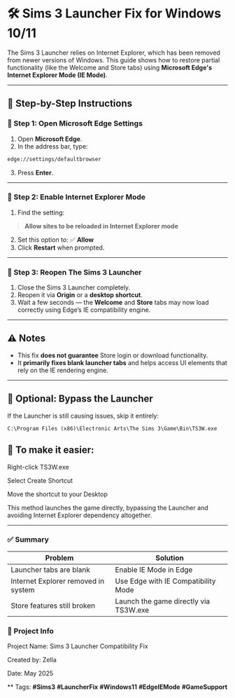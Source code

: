 # 🛠️ Sims 3 Launcher Fix for Windows 10/11

The Sims 3 Launcher relies on Internet Explorer, which has been removed from newer versions of Windows. This guide shows how to restore partial functionality (like the Welcome and Store tabs) using **Microsoft Edge's Internet Explorer Mode (IE Mode)**.

---

## 🧭 Step-by-Step Instructions

### 🔹 Step 1: Open Microsoft Edge Settings

1. Open **Microsoft Edge**.
2. In the address bar, type:
```markdown
edge://settings/defaultbrowser
```
3. Press **Enter**.

---

### 🔹 Step 2: Enable Internet Explorer Mode

1. Find the setting:
> **Allow sites to be reloaded in Internet Explorer mode**
2. Set this option to: ✅ **Allow**
3. Click **Restart** when prompted.

---

### 🔹 Step 3: Reopen The Sims 3 Launcher

1. Close the Sims 3 Launcher completely.
2. Reopen it via **Origin** or a **desktop shortcut**.
3. Wait a few seconds — the **Welcome** and **Store** tabs may now load correctly using Edge’s IE compatibility engine.

---

## ⚠️ Notes

- This fix **does not guarantee** Store login or download functionality.
- It **primarily fixes blank launcher tabs** and helps access UI elements that rely on the IE rendering engine.

---

## 🚀 Optional: Bypass the Launcher

If the Launcher is still causing issues, skip it entirely:

```plaintext
C:\Program Files (x86)\Electronic Arts\The Sims 3\Game\Bin\TS3W.exe
```
## 📌 To make it easier:

Right-click TS3W.exe

Select Create Shortcut

Move the shortcut to your Desktop

This method launches the game directly, bypassing the Launcher and avoiding Internet Explorer dependency altogether.

---

### ✅ Summary

| Problem                             | Solution                               |
| ----------------------------------- | -------------------------------------- |
| Launcher tabs are blank             | Enable IE Mode in Edge                 |
| Internet Explorer removed in system | Use Edge with IE Compatibility Mode    |
| Store features still broken         | Launch the game directly via TS3W\.exe |

### 📁 Project Info
Project Name: Sims 3 Launcher Compatibility Fix

Created by: Zella

Date: May 2025

** Tags: **#Sims3**  **#LauncherFix** **#Windows11** **#EdgeIEMode**  **#GameSupport**
